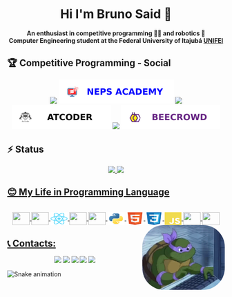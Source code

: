 <h1 align="center">Hi I'm Bruno Said 👋</h1>

<div align="center">
  <b>An enthusiast in competitive programming 👨‍💻 and robotics 🤖</b><br>
  <b>Computer Engineering student at the Federal University of Itajubá <a href="https://unifei.edu.br/">UNIFEI</a></b>
</div>
  
## 🏆 Competitive Programming - Social

<div align="center">
  <a href="https://codeforces.com/profile/saideira"><img src="https://img.shields.io/badge/Codeforces-445f9d?style=for-the-badge&logo=Codeforces&logoColor=white"/></a>
  <a href="https://neps.academy/br/user/20159"><img src="./badges/badge-neps-academy.svg"/></a>
  <a href="https://www.codechef.com/users/saideira"><img src="https://img.shields.io/badge/Codechef-%23B92B27.svg?&style=for-the-badge&logo=Codechef&logoColor=white"/></a>
  <a href="https://atcoder.jp/users/saideira"><img src="./badges/badge-atcoder.svg"/></a>
  <a href="https://www.hackerrank.com/saideira"><img src="https://img.shields.io/badge/-Hackerrank-2EC866?style=for-the-badge&logo=HackerRank&logoColor=white"/></a>
<a href="https://www.beecrowd.com.br/judge/pt/profile/570489"><img src="./badges/badge-beecrowd.svg"/></a>
</div>

## ⚡ Status

<div align="center">
  <a href="https://github.com/brsaidas">
  <img height="180em" 
       src="https://github-readme-stats.vercel.app/api?username=brsaidas&show_icons=true&theme=dracula&include_all_commits=true&count_private=true"/>
  <img height="180em" src="https://github-readme-stats.vercel.app/api/top-langs/?username=brsaidas&layout=compact&langs_count=7&theme=dark"/>
</div>

## 😊 My Life in Programming Language
  
<div align="center" style="display: inline_block"><br>
  <img align="center" height="30" width="40" src="https://cdn.jsdelivr.net/gh/devicons/devicon/icons/c/c-original.svg">
  <img align="center" height="30" width="40" src="https://cdn.jsdelivr.net/gh/devicons/devicon/icons/cplusplus/cplusplus-original.svg">
  <img align="center" height="30" width="40" src="https://raw.githubusercontent.com/devicons/devicon/master/icons/react/react-original.svg">
  <img align="center" height="30" width="40" src="https://cdn.jsdelivr.net/gh/devicons/devicon/icons/haskell/haskell-original.svg">
  <img align="center" height="30" width="40" src="https://cdn.jsdelivr.net/gh/devicons/devicon/icons/java/java-original.svg">
  <img align="center" height="30" width="40" src="https://raw.githubusercontent.com/devicons/devicon/master/icons/python/python-original.svg">
  <img align="center" height="30" width="40" src="https://raw.githubusercontent.com/devicons/devicon/master/icons/html5/html5-original.svg">
  <img align="center" height="30" width="40" src="https://raw.githubusercontent.com/devicons/devicon/master/icons/css3/css3-original.svg">
  <img align="center" height="30" width="40" src="https://raw.githubusercontent.com/devicons/devicon/master/icons/javascript/javascript-plain.svg">
  <img align="center" height="30" width="40" src="https://cdn.jsdelivr.net/gh/devicons/devicon/icons/androidstudio/androidstudio-original.svg">
  <img align="center" height="30" width="40" src="https://cdn.jsdelivr.net/gh/devicons/devicon/icons/linux/linux-original.svg" />
  <img align="right" height="150" style="border-radius:50px;" src="gif/tartaruga-ninja.gif">
</div>
  
## 📞 Contacts: 

<div align="center">
  <a href="mailto:brunosaidalvesdesouza@gmail.com"><img src="https://img.shields.io/badge/Gmail-D14836?style=for-the-badge&logo=gmail&logoColor=white"/></a>
  <a href="https://www.linkedin.com/in/bruno-said-58bb04255/"><img src="https://img.shields.io/badge/LinkedIn-0077B5?style=for-the-badge&logo=linkedin&logoColor=white"/></a>
  <a href="https://www.youtube.com/channel/UCnyakmAOPhSMTr9HILjjmYA/featured"><img src="https://img.shields.io/badge/YouTube-FF0000?style=for-the-badge&logo=youtube&logoColor=white"/></a>
  <a href="https://www.instagram.com/bruno.said/"><img src="https://img.shields.io/badge/Instagram-E4405F?style=for-the-badge&logo=instagram&logoColor=white"/></a>
  <a href="https://open.spotify.com/playlist/36PUd59jcohMoOw433H0il?si=Z3GDPcbrTU69E2MAzwTHtw&utm_source=copy-link&nd=1"><img src="https://img.shields.io/badge/Spotify-1ED760?&style=for-the-badge&logo=spotify&logoColor=white"/></a>
</div>
  
![Snake animation](https://github.com/brsaidas/brsaidas/blob/output/github-contribution-grid-snake.svg)
